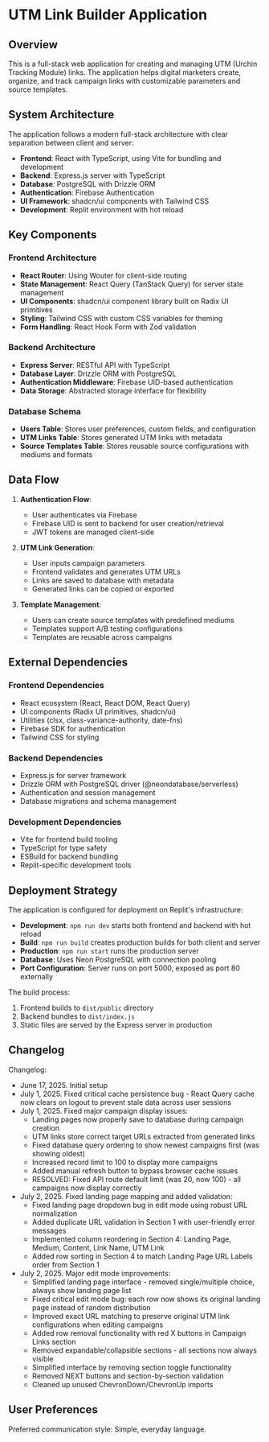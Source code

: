 # UTM Link Builder Application

## Overview

This is a full-stack web application for creating and managing UTM (Urchin Tracking Module) links. The application helps digital marketers create, organize, and track campaign links with customizable parameters and source templates.

## System Architecture

The application follows a modern full-stack architecture with clear separation between client and server:

- **Frontend**: React with TypeScript, using Vite for bundling and development
- **Backend**: Express.js server with TypeScript
- **Database**: PostgreSQL with Drizzle ORM
- **Authentication**: Firebase Authentication
- **UI Framework**: shadcn/ui components with Tailwind CSS
- **Development**: Replit environment with hot reload

## Key Components

### Frontend Architecture
- **React Router**: Using Wouter for client-side routing
- **State Management**: React Query (TanStack Query) for server state management
- **UI Components**: shadcn/ui component library built on Radix UI primitives
- **Styling**: Tailwind CSS with custom CSS variables for theming
- **Form Handling**: React Hook Form with Zod validation

### Backend Architecture
- **Express Server**: RESTful API with TypeScript
- **Database Layer**: Drizzle ORM with PostgreSQL
- **Authentication Middleware**: Firebase UID-based authentication
- **Data Storage**: Abstracted storage interface for flexibility

### Database Schema
- **Users Table**: Stores user preferences, custom fields, and configuration
- **UTM Links Table**: Stores generated UTM links with metadata
- **Source Templates Table**: Stores reusable source configurations with mediums and formats

## Data Flow

1. **Authentication Flow**:
   - User authenticates via Firebase
   - Firebase UID is sent to backend for user creation/retrieval
   - JWT tokens are managed client-side

2. **UTM Link Generation**:
   - User inputs campaign parameters
   - Frontend validates and generates UTM URLs
   - Links are saved to database with metadata
   - Generated links can be copied or exported

3. **Template Management**:
   - Users can create source templates with predefined mediums
   - Templates support A/B testing configurations
   - Templates are reusable across campaigns

## External Dependencies

### Frontend Dependencies
- React ecosystem (React, React DOM, React Query)
- UI components (Radix UI primitives, shadcn/ui)
- Utilities (clsx, class-variance-authority, date-fns)
- Firebase SDK for authentication
- Tailwind CSS for styling

### Backend Dependencies
- Express.js for server framework
- Drizzle ORM with PostgreSQL driver (@neondatabase/serverless)
- Authentication and session management
- Database migrations and schema management

### Development Dependencies
- Vite for frontend build tooling
- TypeScript for type safety
- ESBuild for backend bundling
- Replit-specific development tools

## Deployment Strategy

The application is configured for deployment on Replit's infrastructure:

- **Development**: `npm run dev` starts both frontend and backend with hot reload
- **Build**: `npm run build` creates production builds for both client and server
- **Production**: `npm run start` runs the production server
- **Database**: Uses Neon PostgreSQL with connection pooling
- **Port Configuration**: Server runs on port 5000, exposed as port 80 externally

The build process:
1. Frontend builds to `dist/public` directory
2. Backend bundles to `dist/index.js`
3. Static files are served by the Express server in production

## Changelog

Changelog:
- June 17, 2025. Initial setup  
- July 1, 2025. Fixed critical cache persistence bug - React Query cache now clears on logout to prevent stale data across user sessions
- July 1, 2025. Fixed major campaign display issues:
  - Landing pages now properly save to database during campaign creation
  - UTM links store correct target URLs extracted from generated links  
  - Fixed database query ordering to show newest campaigns first (was showing oldest)
  - Increased record limit to 100 to display more campaigns
  - Added manual refresh button to bypass browser cache issues
  - RESOLVED: Fixed API route default limit (was 20, now 100) - all campaigns now display correctly
- July 2, 2025. Fixed landing page mapping and added validation:
  - Fixed landing page dropdown bug in edit mode using robust URL normalization
  - Added duplicate URL validation in Section 1 with user-friendly error messages
  - Implemented column reordering in Section 4: Landing Page, Medium, Content, Link Name, UTM Link
  - Added row sorting in Section 4 to match Landing Page URL Labels order from Section 1
- July 2, 2025. Major edit mode improvements:
  - Simplified landing page interface - removed single/multiple choice, always show landing page list
  - Fixed critical edit mode bug: each row now shows its original landing page instead of random distribution
  - Improved exact URL matching to preserve original UTM link configurations when editing campaigns
  - Added row removal functionality with red X buttons in Campaign Links section
  - Removed expandable/collapsible sections - all sections now always visible
  - Simplified interface by removing section toggle functionality
  - Removed NEXT buttons and section-by-section validation
  - Cleaned up unused ChevronDown/ChevronUp imports

## User Preferences

Preferred communication style: Simple, everyday language.